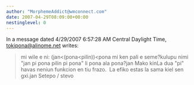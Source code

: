 ```yaml
---
author: "MorphemeAddict@wmconnect.com"
date: 2007-04-29T08:09:00+00:00
nestinglevel: 0
---
```

In a message dated 4/29/2007 6:57:28 AM Central Daylight Time, [tokipona@alinome.net](mailto://tokipona@alinome.net) writes:

> mi wile e ni:
> (jan<(pona<pilin))<pona
> mi ken pali e seme?kulupu nimi "jan pi pona pilin pi pona" li pona ala pona?jan Mako kinLa dua "pi" havas neniun funkcion en tiu frazo.  La efiko estas la sama kiel sen gxi.jan Setepo / stevo
